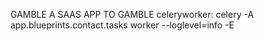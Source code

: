 GAMBLE A SAAS APP TO GAMBLE
celeryworker: celery -A app.blueprints.contact.tasks worker --loglevel=info -E